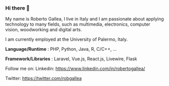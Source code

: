 ### Hi there 👋

<!--
**robertogallea/robertogallea** is a ✨ _special_ ✨ repository because its `README.md` (this file) appears on your GitHub profile.

Here are some ideas to get you started:

- 🔭 I’m currently working on ...
- 🌱 I’m currently learning ...
- 👯 I’m looking to collaborate on ...
- 🤔 I’m looking for help with ...
- 💬 Ask me about ...
- 📫 How to reach me: ...
- 😄 Pronouns: ...
- ⚡ Fun fact: ...
-->

My name is Roberto Gallea, I live in Italy and I am passionate about applying technology to many fields, such as multimedia, electronics, computer vision, woodworking and digital arts.

I am currently employed at the University of Palermo, Italy.

**Language/Runtime** : PHP, Python, Java, R, C/C++, ...

**Framework/Libraries** : Laravel, Vue.js, React.js, Livewire, Flask

Follow me on:
Linkedin: https://www.linkedin.com/in/robertogallea/

Twitter: https://twitter.com/robgallea


